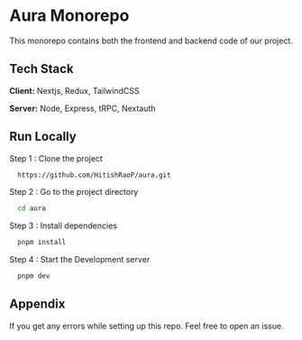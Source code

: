 
# Aura Monorepo

This monorepo contains both the frontend and backend code of our project.


## Tech Stack

**Client:** Nextjs, Redux, TailwindCSS

**Server:** Node, Express, tRPC, Nextauth


## Run Locally

Step 1 : Clone the project

```bash
  https://github.com/HitishRaoP/aura.git
```

Step 2 : Go to the project directory

```bash
  cd aura
```

Step 3 : Install dependencies

```bash
  pnpm install
```

Step 4 : Start the Development server

```bash
  pnpm dev
```


## Appendix

If you get any errors while setting up this repo.
Feel free to open an issue.


